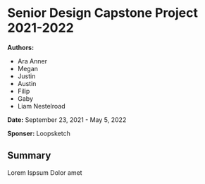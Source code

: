 # Senior Design Capstone Project 2021-2022

**Authors:** 
+ Ara Anner
+ Megan
+ Justin
+ Austin
+ Filip
+ Gaby
+ Liam Nestelroad

**Date:** September 23, 2021 - May 5, 2022

**Sponser:** Loopsketch

## Summary

Lorem Ispsum Dolor amet
